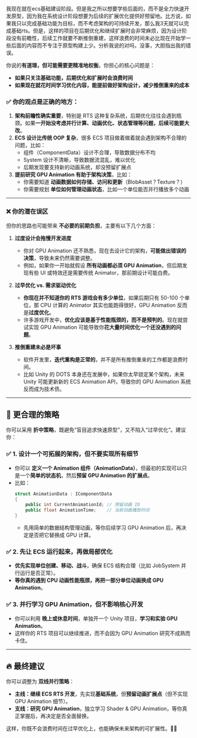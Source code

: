 我现在就在ecs基础建设阶段。但是我之所以想要学些后面的，而不是全力快速开发原型，因为我在系统设计阶段想要为后续的扩展优化提供好预留地。比方说，如果我只以完成基础功能为目标，而不考虑架构的可持续开发，那么我3天就可以完成基础rts。但是，这样的项目在后期优化和继续扩展时会非常麻烦，因为设计阶段没有前瞻性，后续工作就要不断推倒重建，这样浪费的时间未必比现在开始学一些后面的内容而不专注于原型构建上少。分析我说的对吗，没事，大胆指出我的错误。


你说的**有道理，但可能需要更精准地权衡**。你担心的核心问题是：  
- **如果只关注基础功能，后期优化和扩展时会浪费时间**  
- **如果现在就花时间学习优化内容，能提前做好架构设计，减少推倒重来的成本**  

### ✅ **你的观点是正确的地方**：
1. **架构前瞻性确实重要**，特别是 RTS 这种复杂系统，后期优化往往会遇到瓶颈。如果**一开始没考虑并行计算、动画优化、状态管理等问题，后续可能要大改**。  
2. **ECS 设计比传统 OOP 复杂**，很多 ECS 项目做着做着就会遇到架构不合理的问题，比如：
   - 组件（ComponentData）设计不合理，导致数据分布不均
   - System 设计不清晰，导致数据流混乱，难以优化  
   - 后期发现要支持新的动画系统，却没预留扩展点  
3. **提前研究 GPU Animation 有助于架构决策**，比如：  
   - 你需要知道 **动画数据如何存储、访问和更新**（BlobAsset？Texture？）  
   - 你需要规划 **单位如何管理动画状态**，比如一个单位能否并行播放多个动画  

---

### ❌ **你的潜在误区**
但你的思路也可能带来 **不必要的前期负担**，主要有以下几个方面：

1. **过度设计会拖慢开发进度**
   - 你对 GPU Animation 还不熟悉，现在去设计它的架构，**可能做出错误的决策**，导致未来仍然需要调整。
   - 例如，如果你一开始就假设 **所有动画都必须 GPU Animation**，但后期发现有些 UI 或特效还是需要传统 Animator，那前期设计可能白费。

2. **过早优化 vs. 需求驱动优化**
   - **你现在并不知道你的 RTS 游戏会有多少单位**，如果后期只有 50-100 个单位，那 CPU 计算的 Animator 其实也能跑得很好，GPU Animation 反而是**过度优化**。
   - 许多游戏开发中，**优化应该是基于性能瓶颈的，而不是预判的**。现在就尝试实现 GPU Animation 可能导致你**花大量时间优化一个还没遇到的问题**。

3. **推倒重建未必是坏事**
   - 软件开发里，**迭代重构是正常的**，并不是所有推倒重来的工作都是浪费时间。  
   - 比如 Unity 的 DOTS 本身还在发展中，如果你太早锁定某个架构，未来 Unity 可能更新新的 ECS Animation API，导致你的 GPU Animation 系统反而成为技术债。  

---

## 🎯 **更合理的策略**
你可以采用 **折中策略**，既避免“盲目追求快速原型”，又不陷入“过早优化”。建议你：

### **✅ 1. 设计一个可拓展的架构，但不要实现所有细节**
- 你可以 **定义一个 Animation 组件（AnimationData）**，但最初的实现可以只是一个**简单的状态机**，然后**预留 GPU Animation 的扩展点**。  
- 比如：
  ```csharp
  struct AnimationData : IComponentData
  {
      public int CurrentAnimationId; // 预留动画 ID
      public float AnimationTime;    // 当前动画播放时间
  }
  ```
  - 先用简单的数据结构管理动画，等你后续学习 GPU Animation 后，再决定是否把它替换成 GPU 计算。

### **✅ 2. 先让 ECS 运行起来，再做局部优化**
- **优先实现单位创建、移动、战斗**，确保 ECS 结构合理（比如 JobSystem 并行运行是否正常）。
- **等你真的遇到 CPU 动画性能瓶颈，再把一部分单位动画换成 GPU Animation**。

### **✅ 3. 并行学习 GPU Animation，但不影响核心开发**
- 你可以利用 **晚上或休息时间**，单独开一个 Unity 项目，**学习和实验 GPU Animation**。  
- 这样你的 RTS 项目可以继续推进，而不会因为 GPU Animation 研究不成熟而卡住。

---

## 🔥 **最终建议**
你可以调整为 **双线并行策略**：
- **主线：继续 ECS RTS 开发**，先实现**基础系统**，但**预留动画扩展点**（但不实现 GPU Animation 细节）。
- **支线：研究 GPU Animation**，独立学习 Shader & GPU Animation，等你真正掌握后，再决定是否全面替换。

这样，你既不会浪费时间在过早优化上，也能确保未来架构的可扩展性。💪🔥